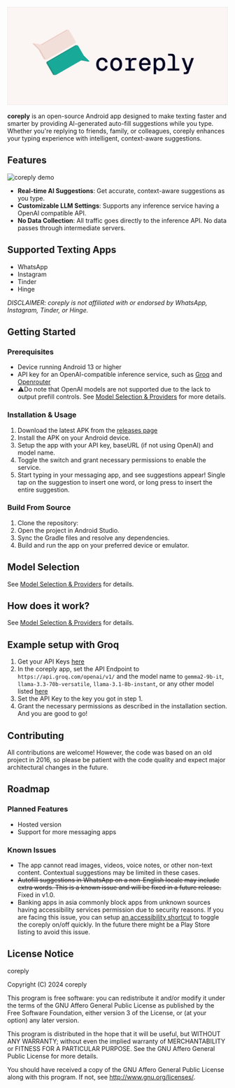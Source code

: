 ![coreply banner](./docs/static/coreply_banner.png)

**coreply** is an open-source Android app designed to make texting faster and smarter by providing AI-generated auto-fill suggestions while you type. Whether you're replying to friends, family, or colleagues, coreply enhances your typing experience with intelligent, context-aware suggestions.

## Features

![coreply demo](./docs/static/coreply_demo.gif)

-   **Real-time AI Suggestions**: Get accurate, context-aware suggestions as you type.
-   **Customizable LLM Settings**: Supports any inference service having a OpenAI compatible API.
-   **No Data Collection**: All traffic goes directly to the inference API. No data passes through intermediate servers.

## Supported Texting Apps

-   WhatsApp
-   Instagram
-   Tinder
-   Hinge

_DISCLAIMER: coreply is not affiliated with or endorsed by WhatsApp, Instagram, Tinder, or Hinge._

## Getting Started

### Prerequisites

-   Device running Android 13 or higher
-   API key for an OpenAI-compatible inference service, such as [Groq](https://console.groq.com/) and [Openrouter](https://openrouter.ai/)
-   ⚠️Do note that OpenAI models are not supported due to the lack to output prefill controls. See [Model Selection & Providers](./docs/models.md) for more details.

### Installation & Usage

1. Download the latest APK from the [releases page](https://github.com/coreply/coreply/releases)
2. Install the APK on your Android device.
3. Setup the app with your API key, baseURL (if not using OpenAI) and model name.
4. Toggle the switch and grant necessary permissions to enable the service.
5. Start typing in your messaging app, and see suggestions appear! Single tap on the suggestion to insert one word, or long press to insert the entire suggestion.

### Build From Source

1. Clone the repository:
2. Open the project in Android Studio.
3. Sync the Gradle files and resolve any dependencies.
4. Build and run the app on your preferred device or emulator.

## Model Selection

See [Model Selection & Providers](./docs/models.md) for details.

## How does it work?

See [Model Selection & Providers](./docs/models.md) for details.

## Example setup with Groq

1. Get your API Keys [here](https://console.groq.com/keys)
2. In the coreply app, set the API Endpoint to `https://api.groq.com/openai/v1/` and the model name to `gemma2-9b-it`, `llama-3.3-70b-versatile`, `llama-3.1-8b-instant`, or any other model listed [here](https://console.groq.com/docs/models)
3. Set the API Key to the key you got in step 1.
4. Grant the necessary permissions as described in the installation section. And you are good to go!

## Contributing

All contributions are welcome! However, the code was based on an old project in 2016, so please be patient with the code quality and expect major architectural changes in the future.

## Roadmap

### Planned Features

-   Hosted version
-   Support for more messaging apps

### Known Issues

-   The app cannot read images, videos, voice notes, or other non-text content. Contextual suggestions may be limited in these cases.
-   ~~Autofill suggestions in WhatsApp on a non-English locale may include extra words. This is a known issue and will be fixed in a future release.~~ Fixed in v1.0.
-   Banking apps in asia commonly block apps from unknown sources having accessibility services permission due to security reasons. If you are facing this issue, you can setup [an accessibility shortcut](https://support.google.com/accessibility/android/answer/7650693?hl=en#step_1) to toggle the coreply on/off quickly. In the future there might be a Play Store listing to avoid this issue.

## License Notice

coreply

Copyright (C) 2024 coreply

This program is free software: you can redistribute it and/or modify
it under the terms of the GNU Affero General Public License as published by
the Free Software Foundation, either version 3 of the License, or
(at your option) any later version.

This program is distributed in the hope that it will be useful,
but WITHOUT ANY WARRANTY; without even the implied warranty of
MERCHANTABILITY or FITNESS FOR A PARTICULAR PURPOSE. See the
GNU Affero General Public License for more details.

You should have received a copy of the GNU Affero General Public License
along with this program. If not, see <http://www.gnu.org/licenses/>.
